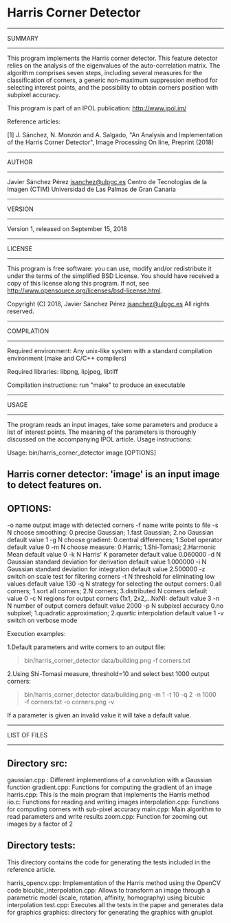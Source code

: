 Harris Corner Detector
======================

*******
SUMMARY
*******

This program implements the Harris corner detector. This feature detector 
relies on the analysis of the eigenvalues of the auto-correlation matrix.
The algorithm comprises seven steps, including several measures for the 
classification of corners, a generic non-maximum suppression method for 
selecting interest points, and the possibility to obtain corners position with 
subpixel accuracy.

This program is part of an IPOL publication:
http://www.ipol.im/

Reference articles:

[1] J. Sánchez, N. Monzón and A. Salgado, "An Analysis and Implementation of 
the Harris Corner Detector", Image Processing On line, Preprint (2018)


******
AUTHOR
******

Javier Sánchez Pérez <jsanchez@ulpgc.es> 
Centro de Tecnologías de la Imagen (CTIM) 
Universidad de Las Palmas de Gran Canaria


*******
VERSION
*******

Version 1, released on September 15, 2018


*******
LICENSE
*******

This program is free software: you can use, modify and/or redistribute it
under the terms of the simplified BSD License. You should have received a
copy of this license along this program. If not, see
<http://www.opensource.org/licenses/bsd-license.html>.

Copyright (C) 2018, Javier Sánchez Pérez <jsanchez@ulpgc.es>
All rights reserved.


***********
COMPILATION
***********

Required environment: Any unix-like system with a standard compilation
environment (make and C/C++ compilers)

Required libraries: libpng, lipjpeg, libtiff

Compilation instructions: run "make" to produce an executable


*****
USAGE
*****

The program reads an input images, take some parameters and produce a list of
interest points. The meaning of the parameters is thoroughly discussed on the 
accompanying IPOL article. Usage instructions:

  Usage: bin/harris_corner_detector image [OPTIONS] 

  Harris corner detector:
  'image' is an input image to detect features on.
  -----------------------------------------------
  OPTIONS:
  --------
   -o name  output image with detected corners 
   -f name  write points to file
   -s N     choose smoothing: 
              0.precise Gaussian; 1.fast Gaussian; 2.no Gaussian
              default value 1
   -g N     choose gradient: 
              0.central differences; 1.Sobel operator
              default value 0
   -m N     choose measure: 
              0.Harris; 1.Shi-Tomasi; 2.Harmonic Mean
              default value 0
   -k N     Harris' K parameter
              default value 0.060000
   -d N     Gaussian standard deviation for derivation
              default value 1.000000
   -i N     Gaussian standard deviation for integration
              default value 2.500000
   -z       switch on scale test for filtering corners
   -t N     threshold for eliminating low values
              default value 130
   -q N     strategy for selecting the output corners:
              0.all corners; 1.sort all corners;
              2.N corners; 3.distributed N corners
              default value 0
   -c N     regions for output corners (1x1, 2x2,...NxN):
              default value 3
   -n N     number of output corners
              default value 2000
   -p N     subpixel accuracy
              0.no subpixel; 1.quadratic approximation; 2.quartic interpolation
              default value 1
   -v       switch on verbose mode 


Execution examples:

  1.Default parameters and write corners to an output file:
    
   >bin/harris_corner_detector data/building.png -f corners.txt 
  
  2.Using Shi-Tomasi measure, threshold=10 and select best 1000 output corners:
    
   >bin/harris_corner_detector data/building.png -m 1 -t 10 -q 2 -n 1000 \
    -f corners.txt -o corners.png -v
   
   
If a parameter is given an invalid value it will take a default value.


*************
LIST OF FILES
*************

Directory src:
--------------
gaussian.cpp	: Different implementions of a convolution with a Gaussian function
gradient.cpp: Functions for computing the gradient of an image
harris.cpp:   This is the main program that implements the Harris method
iio.c:        Functions for reading and writing images 
interpolation.cpp: Functions for computing corners with sub-pixel accuracy
main.cpp:     Main algorithm to read parameters and write results
zoom.cpp:     Function for zooming out images by a factor of 2

Directory tests:
----------------
This directory contains the code for generating the tests included in the 
reference article.

harris_opencv.cpp: Implementation of the Harris method using the OpenCV code
bicubic_interpolation.cpp: Allows to transform an image through a parametric 
  model (scale, rotation, affinity, homography) using bicubic interpolation
test.cpp: Executes all the tests in the paper and generates data for graphics
graphics: directory for generating the graphics with gnuplot

